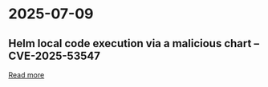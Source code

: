 # 2025-07-09

## Helm local code execution via a malicious chart – CVE-2025-53547

[Read more](https://github.com/helm/helm/security/advisories/GHSA-557j-xg8c-q2mm)
